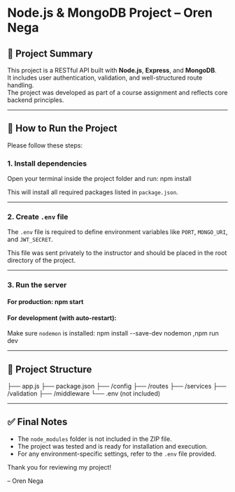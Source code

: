 # Node.js & MongoDB Project – Oren Nega

## 📄 Project Summary

This project is a RESTful API built with **Node.js**, **Express**, and **MongoDB**.  
It includes user authentication, validation, and well-structured route handling.  
The project was developed as part of a course assignment and reflects core backend principles.

---

## 🚀 How to Run the Project

Please follow these steps:

### 1. Install dependencies

Open your terminal inside the project folder and run: npm install


This will install all required packages listed in `package.json`.

---

### 2. Create `.env` file

The `.env` file is required to define environment variables like `PORT`, `MONGO_URI`, and `JWT_SECRET`.

This file was sent privately to the instructor and should be placed in the root directory of the project.

---

### 3. Run the server

#### For production: npm start


#### For development (with auto-restart):
Make sure `nodemon` is installed: npm install --save-dev nodemon ,npm run dev


---

## 📁 Project Structure

├── app.js
├── package.json
├── /config
├── /routes
├── /services
├── /validation
├── /middleware
└── .env (not included)


---

## ✅ Final Notes

- The `node_modules` folder is not included in the ZIP file.
- The project was tested and is ready for installation and execution.
- For any environment-specific settings, refer to the `.env` file provided.

Thank you for reviewing my project!

– Oren Nega





